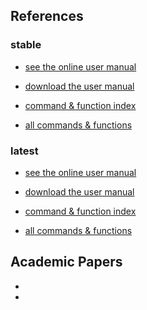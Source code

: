 
## References

### stable

- [see the online user manual](http://sollya.gforge.inria.fr/sollya-7.0/sollya.php)
- [download the user manual](https://gforge.inria.fr/frs/download.php/file/37750/sollya.pdf)

- [command & function index](http://sollya.gforge.inria.fr/sollya-7.0/help.php?name=listOfCommands)
- [all commands & functions](http://sollya.gforge.inria.fr/sollya-7.0/help.php)

### latest

- [see the online user manual](http://sollya.gforge.inria.fr/sollya-weekly/sollya.php)
- [download the user manual](http://sollya.gforge.inria.fr/sollya-weekly/sollya.pdf)

- [command & function index](http://sollya.gforge.inria.fr/sollya-weekly/help.php?name=listOfCommands)
- [all commands & functions](http://sollya.gforge.inria.fr/sollya-weekly/help.php)


## Academic Papers
-
-
